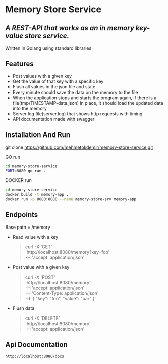 # Memory Store Service
## _A REST-API that works as an in memory key-value store service._

Written in Golang using standard libraries

## Features
 - Post values with a given key
 - Get the value of that key with a specific key
 - Flush all values in the json file and state
 - Every minute should save the data on the memory to the file
 - When the application stops and starts the program again, if there is a file(tmp/TIMESTAMP-data.json) in place, it should load the updated data into the memory
 - Server log file(server.log) that shows http requests with timing
 - API documentation made with swagger

## Installation And Run 
git clone https://github.com/mehmetokdemir/memory-store-service.git

GO run 
   ```sh
cd memory-store-service
PORT=8080 go run .
```

DOCKER run
   ```sh
cd memory-store-service
docker build -t memory-app .
docker run -p 8080:8080 --name memory-store-srv memory-app 
```



## Endpoints

Base path = /memory
- Read value with a key
    > curl -X 'GET' \
  'http://localhost:8080/memory?key=foo' \
  -H 'accept: application/json'
- Post value with a given key
    >curl -X 'POST' \
  'http://localhost:8080/memory' \
  -H 'accept: application/json' \
  -H 'Content-Type: application/json' \
  -d '{
  "key": "foo",
  "value": "bar"
  }'
- Flush data
    > curl -X 'DELETE' \
  'http://localhost:8080/memory' \
  -H 'accept: application/json'
  

## Api Documentation
    http://localhost:8080/docs